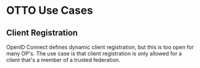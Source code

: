 # OTTO Use Cases

## Client Registration

OpenID Connect defines dynamic client registration, but this is too open for many OP's. The use case is that 
client registration is only allowed for a client that's a member of a trusted federation.


